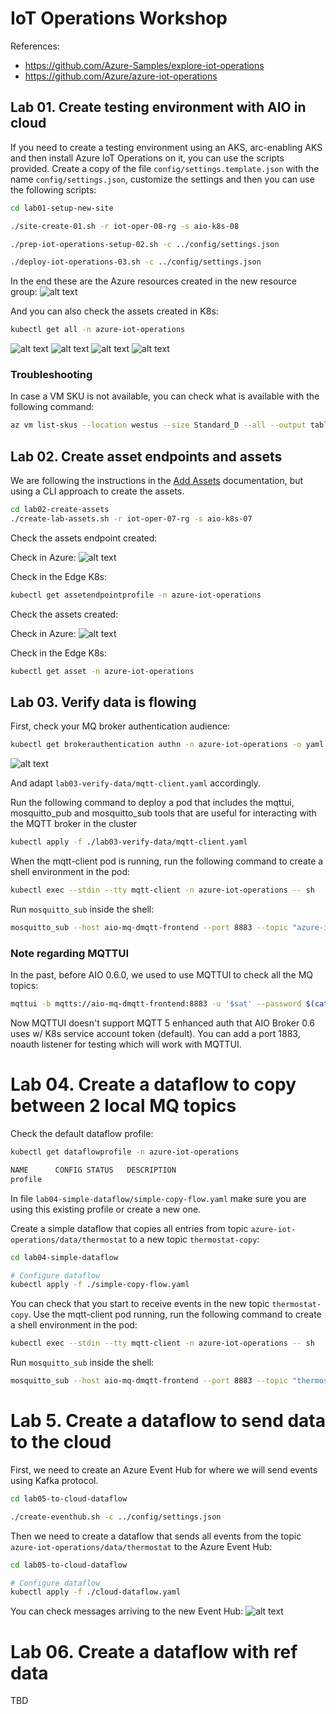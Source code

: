 # IoT Operations Workshop

References:
- https://github.com/Azure-Samples/explore-iot-operations
- https://github.com/Azure/azure-iot-operations

## Lab 01. Create testing environment with AIO in cloud

If you need to create a testing environment using an AKS, arc-enabling AKS and then install Azure IoT Operations on it, you can use the scripts provided. Create a copy of the file `config/settings.template.json` with the name `config/settings.json`, customize the settings and then you can use the following scripts:

```bash
cd lab01-setup-new-site

./site-create-01.sh -r iot-oper-08-rg -s aio-k8s-08

./prep-iot-operations-setup-02.sh -c ../config/settings.json

./deploy-iot-operations-03.sh -c ../config/settings.json
```

In the end these are the Azure resources created in the new resource group:
![alt text](docs/setup.png)

And you can also check the assets created in K8s:

```bash
kubectl get all -n azure-iot-operations
```

![alt text](docs/aio-k8s-01.png)
![alt text](docs/aio-k8s-02.png)
![alt text](docs/aio-k8s-03.png)
![alt text](docs/aio-k8s-04.png)

### Troubleshooting

In case a VM SKU is not available, you can check what is available with the following command:

```bash
az vm list-skus --location westus --size Standard_D --all --output table
```

## Lab 02. Create asset endpoints and assets

We are following the instructions in the [Add Assets](https://learn.microsoft.com/en-us/azure/iot-operations/get-started/quickstart-add-assets) documentation, but using a CLI approach to create the assets.

```bash
cd lab02-create-assets
./create-lab-assets.sh -r iot-oper-07-rg -s aio-k8s-07
```

Check the assets endpoint created:

Check in Azure:
![alt text](docs/asset_endpoint.png)

Check in the Edge K8s:

```bash
kubectl get assetendpointprofile -n azure-iot-operations
```

Check the assets created:

Check in Azure:
![alt text](docs/assets.png)

Check in the Edge K8s:
```bash
kubectl get asset -n azure-iot-operations
```

## Lab 03. Verify data is flowing

First, check your MQ broker authentication audience:

```bash
kubectl get brokerauthentication authn -n azure-iot-operations -o yaml
```

![alt text](docs/audience.png)

And adapt `lab03-verify-data/mqtt-client.yaml` accordingly.

Run the following command to deploy a pod that includes the mqttui, mosquitto_pub and mosquitto_sub tools that are useful for interacting with the MQTT broker in the cluster

```bash
kubectl apply -f ./lab03-verify-data/mqtt-client.yaml
```

When the mqtt-client pod is running, run the following command to create a shell environment in the pod:

```bash
kubectl exec --stdin --tty mqtt-client -n azure-iot-operations -- sh
```

Run `mosquitto_sub` inside the shell:

```bash
mosquitto_sub --host aio-mq-dmqtt-frontend --port 8883 --topic "azure-iot-operations/data/#" -v --debug --cafile /var/run/certs/ca.crt -D CONNECT authentication-method 'K8S-SAT' -D CONNECT authentication-data $(cat /var/run/secrets/tokens/mq-sat)
```

### Note regarding MQTTUI

In the past, before AIO 0.6.0, we used to use MQTTUI to check all the MQ topics:

```bash
mqttui -b mqtts://aio-mq-dmqtt-frontend:8883 -u '$sat' --password $(cat /var/run/secrets/tokens/mq-sat) --insecure
```

Now MQTTUI doesn't support MQTT 5 enhanced auth that AIO Broker 0.6 uses w/ K8s service account token (default). You can add a port 1883, noauth listener for testing which will work with MQTTUI.

# Lab 04. Create a dataflow to copy between 2 local MQ topics

Check the default dataflow profile:

```bash
kubectl get dataflowprofile -n azure-iot-operations

NAME      CONFIG STATUS   DESCRIPTION
profile
```

In file `lab04-simple-dataflow/simple-copy-flow.yaml` make sure you are using this existing profile or create a new one.

Create a simple dataflow that copies all entries from topic `azure-iot-operations/data/thermostat` to a new topic `thermostat-copy`:

```bash
cd lab04-simple-dataflow

# Configure dataflow 
kubectl apply -f ./simple-copy-flow.yaml
```

You can check that you start to receive events in the new topic `thermostat-copy`. Use the mqtt-client pod running, run the following command to create a shell environment in the pod:

```bash
kubectl exec --stdin --tty mqtt-client -n azure-iot-operations -- sh
```

Run `mosquitto_sub` inside the shell:

```bash
mosquitto_sub --host aio-mq-dmqtt-frontend --port 8883 --topic "thermostat-copy/#" -v --debug --cafile /var/run/certs/ca.crt -D CONNECT authentication-method 'K8S-SAT' -D CONNECT authentication-data $(cat /var/run/secrets/tokens/mq-sat)
```

# Lab 5. Create a dataflow to send data to the cloud

First, we need to create an Azure Event Hub for where we will send events using Kafka protocol.

```bash
cd lab05-to-cloud-dataflow

./create-eventhub.sh -c ../config/settings.json
```

Then we need to create a dataflow that sends all events from the topic `azure-iot-operations/data/thermostat` to the Azure Event Hub:

```bash
cd lab05-to-cloud-dataflow

# Configure dataflow 
kubectl apply -f ./cloud-dataflow.yaml
```

You can check messages arriving to the new Event Hub:
![alt text](docs/eventhub.png)

# Lab 06. Create a dataflow with ref data

TBD

